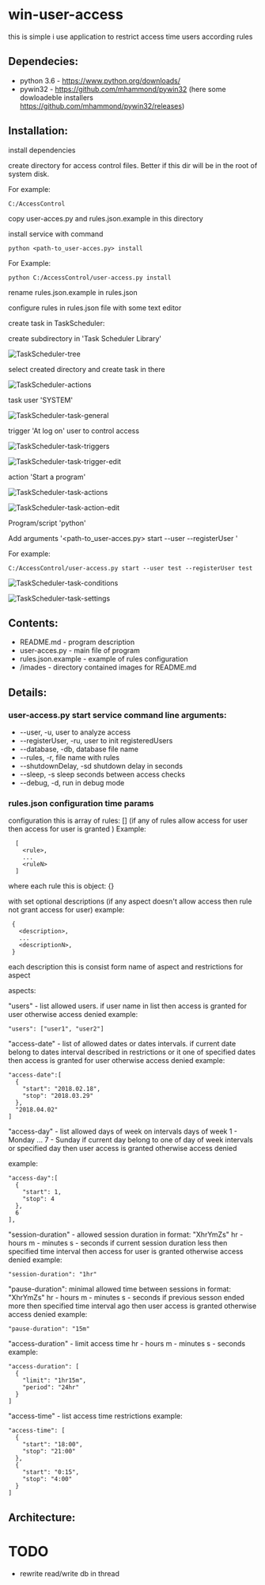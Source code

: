 # win-user-access

this is simple i use application to restrict access time users according rules


## Dependecies:
- python 3.6 - https://www.python.org/downloads/
- pywin32 - https://github.com/mhammond/pywin32 (here some dowloadeble installers https://github.com/mhammond/pywin32/releases)

## Installation:

install dependencies


create directory for access control files. Better if this dir will be in the root of system disk.

For example:
```
C:/AccessControl
```

copy user-acces.py and rules.json.example in this directory

install service with command
```
python <path-to_user-acces.py> install
```
For Example:
```
python C:/AccessControl/user-access.py install
```

rename rules.json.example in rules.json

configure rules in rules.json file with some text editor

create task in TaskScheduler:

create subdirectory in 'Task Scheduler Library'

![TaskScheduler-tree](https://github.com/lexatnet/win-user-access/blob/master/images/TaskScheduler-tree.PNG)

select created directory and create task in there

![TaskScheduler-actions](https://github.com/lexatnet/win-user-access/blob/master/images/TaskScheduler-actions.PNG)

task user 'SYSTEM'

![TaskScheduler-task-general](https://github.com/lexatnet/win-user-access/blob/master/images/TaskScheduler-task-general.PNG)

trigger 'At log on' user to control access

![TaskScheduler-task-triggers](https://github.com/lexatnet/win-user-access/blob/master/images/TaskScheduler-task-triggers.PNG)

![TaskScheduler-task-trigger-edit](https://github.com/lexatnet/win-user-access/blob/master/images/TaskScheduler-task-trigger-edit.PNG)

action 'Start a program'

![TaskScheduler-task-actions](https://github.com/lexatnet/win-user-access/blob/master/images/TaskScheduler-task-actions.PNG)

![TaskScheduler-task-action-edit](https://github.com/lexatnet/win-user-access/blob/master/images/TaskScheduler-task-action-edit.PNG)

Program/script 'python'

Add arguments '<path-to_user-acces.py> start --user <user-name-of-user-to-control> --registerUser <user-name-of-user-to-control>'

For example:
```
C:/AccessControl/user-access.py start --user test --registerUser test
```
![TaskScheduler-task-conditions](https://github.com/lexatnet/win-user-access/blob/master/images/TaskScheduler-task-conditions.PNG)

![TaskScheduler-task-settings](https://github.com/lexatnet/win-user-access/blob/master/images/TaskScheduler-task-settings.PNG)


## Contents:

- README.md - program description
- user-acces.py - main file of program
- rules.json.example - example of rules configuration
- /imades - directory contained images for README.md


## Details:

### user-access.py start service command line arguments:

- --user, -u, user to analyze access
- --registerUser, -ru, user to init registeredUsers
- --database, -db, database file name
- --rules, -r, file name with rules
- --shutdownDelay, -sd shutdown delay in seconds
- --sleep, -s sleep seconds between access checks
- --debug, -d, run in debug mode

### rules.json configuration time params


configuration this is array of rules: []
(if any of rules allow access for user then access for user is granted )
Example:
```
  [
    <rule>,
    ...
    <ruleN>
  ]
```

where each rule this is object: {}

with set optional descriptions
(if any aspect doesn't allow access then rule not grant access for user)
example:
```
 {
   <description>,
   ...
   <descriptionN>,
 }
```

each description this is consist form name of aspect and restrictions for aspect

aspects:

"users" - list allowed users. if user name in list then access is granted for user otherwise access denied
example:
```
"users": ["user1", "user2"]
```

"access-date" - list of allowed dates or dates intervals. if current date belong to dates interval described in restrictions or it one of specified dates then access is granted for user otherwise access denied
example:
```
"access-date":[
  {
    "start": "2018.02.18",
    "stop": "2018.03.29"
  },
  "2018.04.02"
]
```

"access-day" - list allowed days of week on intervals days of week
1 - Monday
...
7 - Sunday
if current day belong to one of day of week intervals or specified day then user access is granted otherwise access denied

example:
```
"access-day":[
  {
    "start": 1,
    "stop": 4
  },
  6
],
```

"session-duration" - allowed session duration in format: "XhrYmZs"
hr - hours
m - minutes
s - seconds
if current session duration less then specified time interval then access for user is granted otherwise access denied
example:
```
"session-duration": "1hr"
```

"pause-duration": minimal allowed time between sessions in format: "XhrYmZs"
hr - hours
m - minutes
s - seconds
if previous sesson ended more then specified time interval ago then user access is granted otherwise access denied
example:
```
"pause-duration": "15m"
```

"access-duration" - limit access time
hr - hours
m - minutes
s - seconds
example:
```
"access-duration": [
  {
    "limit": "1hr15m",
    "period": "24hr"
  }
]
```

"access-time" - list access time restrictions
example:
```
"access-time": [
  {
    "start": "18:00",
    "stop": "21:00"
  },
  {
    "start": "0:15",
    "stop": "4:00"
  }
]
```




## Architecture:

# TODO
* rewrite read/write db in thread
